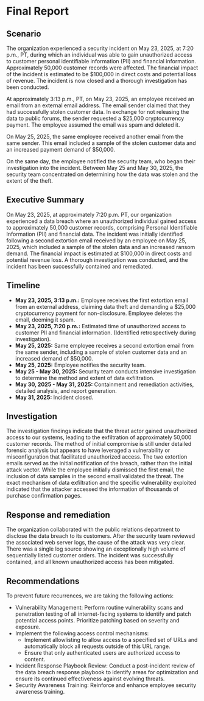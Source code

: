 # Final Report

## Scenario

The organization experienced a security incident on May 23, 2025, at 7:20 p.m., PT, during which an individual was able to gain unauthorized access to customer personal identifiable information (PII) and financial information. Approximately 50,000 customer records were affected. The financial impact of the incident is estimated to be $100,000 in direct costs and potential loss of revenue. The incident is now closed and a thorough investigation has been conducted.

At approximately 3:13 p.m., PT, on May 23, 2025, an employee received an email from an external email address. The email sender claimed that they had successfully stolen customer data. In exchange for not releasing the data to public forums, the sender requested a $25,000 cryptocurrency payment. The employee assumed the email was spam and deleted it.

On May 25, 2025, the same employee received another email from the same sender. This email included a sample of the stolen customer data and an increased payment demand of $50,000. 

On the same day, the employee notified the security team, who began their investigation into the incident. Between May 25 and May 30, 2025, the security team concentrated on determining how the data was stolen and the extent of the theft.

## Executive Summary  

On May 23, 2025, at approximately 7:20 p.m. PT, our organization experienced a data breach where an unauthorized individual gained access to approximately 50,000 customer records, comprising Personal Identifiable Information (PII) and financial data. The incident was initially identified following a second extortion email received by an employee on May 25, 2025, which included a sample of the stolen data and an increased ransom demand. The financial impact is estimated at $100,000 in direct costs and potential revenue loss. A thorough investigation was conducted, and the incident has been successfully contained and remediated.

## Timeline  

  * **May 23, 2025, 3:13 p.m.:** Employee receives the first extortion email from an external address, claiming data theft and demanding a $25,000 cryptocurrency payment for non-disclosure. Employee deletes the email, deeming it spam.
  * **May 23, 2025, 7:20 p.m.:** Estimated time of unauthorized access to customer PII and financial information. (Identified retrospectively during investigation).
  * **May 25, 2025:** Same employee receives a second extortion email from the same sender, including a sample of stolen customer data and an increased demand of $50,000.
  * **May 25, 2025:** Employee notifies the security team.
  * **May 25 - May 30, 2025:** Security team conducts intensive investigation to determine the method and extent of data exfiltration.
  * **May 30, 2025 - May 31, 2025:** Containment and remediation activities, detailed analysis, and report generation.
  * **May 31, 2025:** Incident closed.

## Investigation  

The investigation findings indicate that the threat actor gained unauthorized access to our systems, leading to the exfiltration of approximately 50,000 customer records. The method of initial compromise is still under detailed forensic analysis but appears to have leveraged a vulnerability or misconfiguration that facilitated unauthorized access. The two extortion emails served as the initial notification of the breach, rather than the initial attack vector. While the employee initially dismissed the first email, the inclusion of data samples in the second email validated the threat. The exact mechanism of data exfiltration and the specific vulnerability exploited indicated that the attacker accessed the information of thousands of purchase confirmation pages.

## Response and remediation  

The organization collaborated with the public relations department to disclose the data breach to its customers. After the security team reviewed the associated web server logs, the cause of the attack was very clear. There was a single log source showing an exceptionally high volume of sequentially listed customer orders.
The incident was successfully contained, and all known unauthorized access has been mitigated.

## Recommendations

To prevent future recurrences, we are taking the following actions:
  * Vulnerability Management: Perform routine vulnerability scans and penetration testing of all internet-facing systems to identify and patch potential access points. Prioritize patching based on severity and exposure.
  * Implement the following access control mechanisms:
      * Implement allowlisting to allow access to a specified set of URLs and automatically block all requests outside of this URL range.
      * Ensure that only authenticated users are authorized access to content.
  * Incident Response Playbook Review: Conduct a post-incident review of the data breach response playbook to identify areas for optimization and ensure its continued effectiveness against evolving threats.
  * Security Awareness Training: Reinforce and enhance employee security awareness training.
